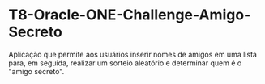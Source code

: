 # T8-Oracle-ONE-Challenge-Amigo-Secreto
Aplicação que permite aos usuários inserir nomes de amigos em uma lista para, em seguida, realizar um sorteio aleatório e determinar quem é o "amigo secreto".
